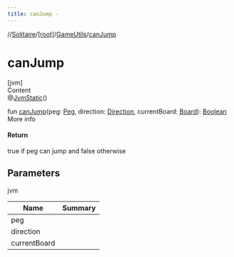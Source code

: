 ```yaml
---
title: canJump -
---
```

//[Solitaire](../../index.md)/[[root]](../index.md)/[GameUtils](index.md)/[canJump](can-jump.md)



# canJump  
[jvm]  
Content  
@[JvmStatic](https://kotlinlang.org/api/latest/jvm/stdlib/kotlin.jvm/-jvm-static/index.html)()  
  
fun [canJump](can-jump.md)(peg: [Peg](../-peg/index.md), direction: [Direction](../-direction/index.md), currentBoard: [Board](../-board/index.md)): [Boolean](https://kotlinlang.org/api/latest/jvm/stdlib/kotlin/-boolean/index.html)  
More info  


#### Return  


true if peg can jump and false otherwise



## Parameters  
  
jvm  
  
|  Name|  Summary| 
|---|---|
| <a name="/GameUtils/canJump/#Peg#Direction#Board/PointingToDeclaration/"></a>peg| <a name="/GameUtils/canJump/#Peg#Direction#Board/PointingToDeclaration/"></a>
| <a name="/GameUtils/canJump/#Peg#Direction#Board/PointingToDeclaration/"></a>direction| <a name="/GameUtils/canJump/#Peg#Direction#Board/PointingToDeclaration/"></a>
| <a name="/GameUtils/canJump/#Peg#Direction#Board/PointingToDeclaration/"></a>currentBoard| <a name="/GameUtils/canJump/#Peg#Direction#Board/PointingToDeclaration/"></a>
  
  



